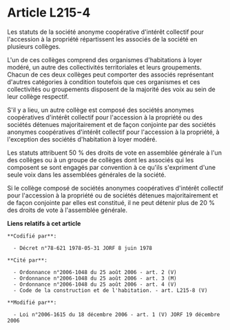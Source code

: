 # Article L215-4

Les statuts de la société anonyme coopérative d'intérêt collectif pour l'accession à la propriété répartissent les associés
de la société en plusieurs collèges.

L'un de ces collèges comprend des organismes d'habitations à loyer modéré, un autre des collectivités territoriales et leurs
groupements. Chacun de ces deux collèges peut comporter des associés représentant d'autres catégories à condition toutefois
que ces organismes et ces collectivités ou groupements disposent de la majorité des voix au sein de leur collège respectif.

S'il y a lieu, un autre collège est composé des sociétés anonymes coopératives d'intérêt collectif pour l'accession à la
propriété ou des sociétés détenues majoritairement et de façon conjointe par des sociétés anonymes coopératives d'intérêt
collectif pour l'accession à la propriété, à l'exception des sociétés d'habitation à loyer modéré.

Les statuts attribuent 50 % des droits de vote en assemblée générale à l'un des collèges ou à un groupe de collèges dont les
associés qui les composent se sont engagés par convention à ce qu'ils s'expriment d'une seule voix dans les assemblées
générales de la société.

Si le collège composé de sociétés anonymes coopératives d'intérêt collectif pour l'accession à la propriété ou de sociétés
détenues majoritairement et de façon conjointe par elles est constitué, il ne peut détenir plus de 20 % des droits de vote à
l'assemblée générale.

**Liens relatifs à cet article**

	**Codifié par**:

	  - Décret n°78-621 1978-05-31 JORF 8 juin 1978

	**Cité par**:

	  - Ordonnance n°2006-1048 du 25 août 2006 - art. 2 (V)
	  - Ordonnance n°2006-1048 du 25 août 2006 - art. 3 (M)
	  - Ordonnance n°2006-1048 du 25 août 2006 - art. 4 (V)
	  - Code de la construction et de l'habitation. - art. L215-8 (V)

	**Modifié par**:

	  - Loi n°2006-1615 du 18 décembre 2006 - art. 1 (V) JORF 19 décembre 2006
